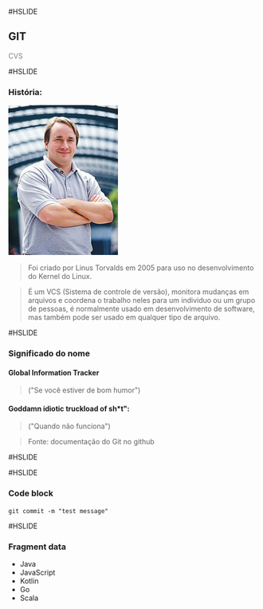 #HSLIDE

## GIT

<span style="color:gray">CVS</span>

#HSLIDE

### História:
![Linus](assets/LinusTorvalds.jpeg)
>Foi criado por Linus Torvalds em 2005 para uso no desenvolvimento do Kernel do Linux.

>É um VCS (Sistema de controle de versão), monitora mudanças em arquivos e coordena o trabalho neles para um individuo ou um grupo de pessoas, é normalmente usado em desenvolvimento de software, mas também pode ser usado em qualquer tipo de arquivo.

#HSLIDE

### Significado do nome

#### Global Information Tracker
> ("Se você estiver de bom humor")

#### Goddamn idiotic truckload of sh*t":
> ("Quando não funciona")

>Fonte: documentação do Git no github

#HSLIDE

>

#HSLIDE

### Code block
```
git commit -m "test message"
```
#HSLIDE

### Fragment data
- Java
- JavaScript <!-- .element: class="fragment" -->
- Kotlin     <!-- .element: class="fragment" -->
- Go         <!-- .element: class="fragment" -->
- Scala      <!-- .element: class="fragment" -->
